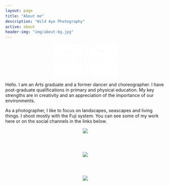 ```yaml
---
layout: page
title: "About me"
description: "Wild Aye Photography"
active: about
header-img: "img/about-bg.jpg"
---
```


<center><img src="/img/Wild Aye Logo White 200.png"></center>

Hello. I am an Arts graduate and a former dancer and choreographer. I have post-graduate qualifications in primary and physical education. My key strengths are in creativity and an appreciation of the importance of our environments.

As a photographer, I like to focus on landscapes, seascapes and living things. I shoot mostly with the Fuji system. You can see some of my work here or on the social channels in the links below.

<div class="gallery masonry-gallery">
    <figure class="gallery-item">
        <header class='gallery-icon'>
        <a href="https://www.naturefirstphotography.org/" target="_blank">
        <img src="{{ site.baseurl }}/img/nature-first-logo.png">
        </a>
        </header>	
    </figure>
    <figure class="gallery-item">
        <header class='gallery-icon'>
        <a href="https://rps.org/portfolio/29823/Kara-Hood" target="_blank">
        <img src="{{ site.baseurl }}/img/RPS_LRPS_RGB.png">
        </a>
        </header>	
    </figure>
    <figure class="gallery-item">
        <header class='gallery-icon'>
        <a href="https://www.nationalgeographic.com/" target="_blank">
        <img src="{{ site.baseurl }}/img/nat-geo-ce-2.jpg">
        </a>
        </header>	
    </figure>
</div>

<!-- jQuery -->    
<script type="text/javascript" src="//ajax.googleapis.com/ajax/libs/jquery/2.1.1/jquery.min.js"></script>
<!-- include Masonry -->
<script src="{{ site.baseurl }}/js/isotope.pkgd.min.js"></script> 
<!-- include custom script -->
<script src="{{ site.baseurl }}/js/scripts.js"></script>

